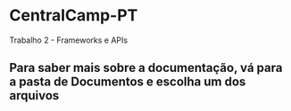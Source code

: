# CentralCamp-PT
Trabalho 2 - Frameworks e APIs

<h2>Para saber mais sobre a documentação, vá para a pasta de Documentos e escolha um dos arquivos</h2>
